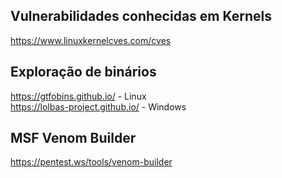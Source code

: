 ## Vulnerabilidades conhecidas em Kernels  
https://www.linuxkernelcves.com/cves  

## Exploração de binários  
https://gtfobins.github.io/ -  Linux  
https://lolbas-project.github.io/ - Windows  

## MSF Venom Builder  
https://pentest.ws/tools/venom-builder  

